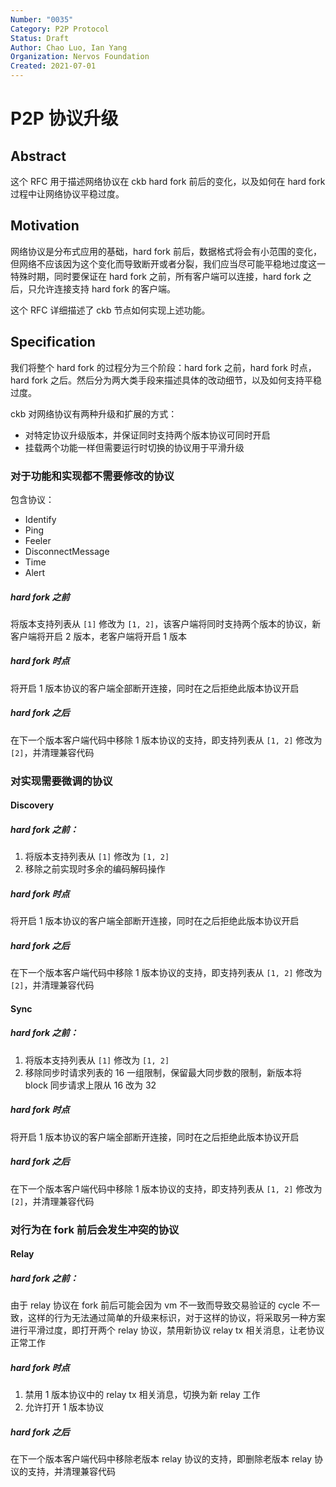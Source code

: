 ```yaml
---
Number: "0035"
Category: P2P Protocol 
Status: Draft
Author: Chao Luo, Ian Yang
Organization: Nervos Foundation
Created: 2021-07-01
---
```


# P2P 协议升级

## Abstract

这个 RFC 用于描述网络协议在 ckb hard fork 前后的变化，以及如何在 hard fork 过程中让网络协议平稳过度。

## Motivation

网络协议是分布式应用的基础，hard fork 前后，数据格式将会有小范围的变化，但网络不应该因为这个变化而导致断开或者分裂，我们应当尽可能平稳地过度这一特殊时期，同时要保证在 hard fork 之前，所有客户端可以连接，hard fork 之后，只允许连接支持 hard fork 的客户端。

这个 RFC 详细描述了 ckb 节点如何实现上述功能。

## Specification

我们将整个 hard fork 的过程分为三个阶段：hard fork 之前，hard fork 时点，hard fork 之后。然后分为两大类手段来描述具体的改动细节，以及如何支持平稳过度。

ckb 对网络协议有两种升级和扩展的方式：

- 对特定协议升级版本，并保证同时支持两个版本协议可同时开启
- 挂载两个功能一样但需要运行时切换的协议用于平滑升级

### 对于功能和实现都不需要修改的协议

包含协议：

- Identify
- Ping
- Feeler
- DisconnectMessage
- Time
- Alert

##### hard fork 之前

将版本支持列表从 `[1]` 修改为 `[1, 2]`，该客户端将同时支持两个版本的协议，新客户端将开启 2 版本，老客户端将开启 1 版本

##### hard fork 时点

将开启 1 版本协议的客户端全部断开连接，同时在之后拒绝此版本协议开启

##### hard fork 之后

在下一个版本客户端代码中移除 1 版本协议的支持，即支持列表从 `[1, 2]` 修改为 `[2]`，并清理兼容代码

### 对实现需要微调的协议

#### Discovery

##### hard fork 之前：

1. 将版本支持列表从 `[1]` 修改为 `[1, 2]`
2. 移除之前实现时多余的编码解码操作

##### hard fork 时点

将开启 1 版本协议的客户端全部断开连接，同时在之后拒绝此版本协议开启

##### hard fork 之后

在下一个版本客户端代码中移除 1 版本协议的支持，即支持列表从 `[1, 2]` 修改为 `[2]`，并清理兼容代码

#### Sync

##### hard fork 之前：

1. 将版本支持列表从 `[1]` 修改为 `[1, 2]`
2. 移除同步时请求列表的 16 一组限制，保留最大同步数的限制，新版本将 block 同步请求上限从 16 改为 32

##### hard fork 时点

将开启 1 版本协议的客户端全部断开连接，同时在之后拒绝此版本协议开启

##### hard fork 之后

在下一个版本客户端代码中移除 1 版本协议的支持，即支持列表从 `[1, 2]` 修改为 `[2]`，并清理兼容代码

### 对行为在 fork 前后会发生冲突的协议

#### Relay

##### hard fork 之前：

由于 relay 协议在 fork 前后可能会因为 vm 不一致而导致交易验证的 cycle 不一致，这样的行为无法通过简单的升级来标识，对于这样的协议，将采取另一种方案进行平滑过度，即打开两个 relay 协议，禁用新协议 relay tx 相关消息，让老协议正常工作

##### hard fork 时点

1. 禁用 1 版本协议中的 relay tx 相关消息，切换为新 relay 工作
2. 允许打开 1 版本协议

##### hard fork 之后

在下一个版本客户端代码中移除老版本 relay 协议的支持，即删除老版本 relay 协议的支持，并清理兼容代码

